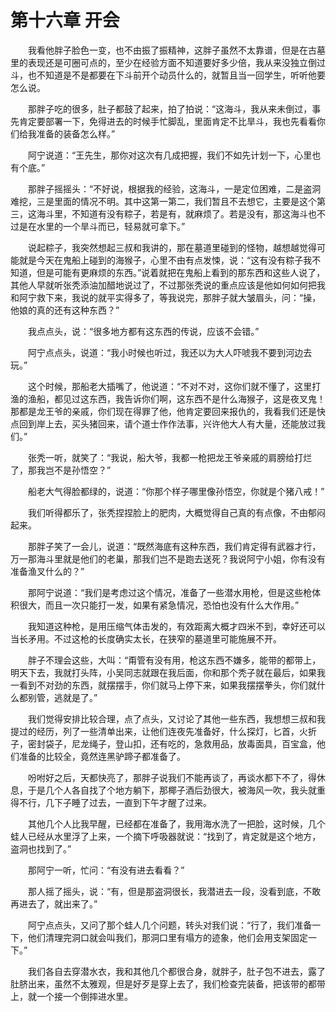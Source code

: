 # 第十六章 开会


　　我看他胖子脸色一变，也不由振了振精神，这胖子虽然不太靠谱，但是在古墓里的表现还是可圈可点的，至少在经验方面不知道要好多少倍，我从来没独立倒过斗，也不知道是不是都要在下斗前开个动员什么的，就暂且当一回学生，听听他要怎么说。

　　那胖子吃的很多，肚子都鼓了起来，拍了拍说：“这海斗，我从来未倒过，事先肯定要部署一下，免得进去的时候手忙脚乱，里面肯定不比旱斗，我也先看看你们给我准备的装备怎么样。”

　　阿宁说道：“王先生，那你对这次有几成把握，我们不如先计划一下，心里也有个底。”

　　那胖子摇摇头：“不好说，根据我的经验，这海斗，一是定位困难，二是盗洞难挖，三是里面的情况不明。其中这第一第二，我们暂且不去想它，主要是这个第三，这海斗里，不知道有没有粽子，若是有，就麻烦了。若是没有，那这海斗也不过是在水里的一个旱斗而已，轻易就可拿下。”

　　说起粽子，我突然想起三叔和我讲的，那在墓道里碰到的怪物，越想越觉得可能就是今天在鬼船上碰到的海猴子，心里不由有点发悚，说：“这有没有粽子我不知道，但是可能有更麻烦的东西。”说着就把在鬼船上看到的那东西和这些人说了，其他人早就听张秃添油加醋地说过了，不过那张秃说的重点应该是他如何如何把我和阿宁救下来，我说的就平实得多了，等我说完，那胖子就大皱眉头，问：“操，他娘的真的还有这种东西？”

　　我点点头，说：“很多地方都有这东西的传说，应该不会错。”

　　阿宁点点头，说道：“我小时候也听过，我还以为大人吓唬我不要到河边去玩。”

　　这个时候，那船老大插嘴了，他说道：“不对不对，这你们就不懂了，这里打渔的渔船，都见过这东西，我告诉你们啊，这东西不是什么海猴子，这是夜叉鬼！那都是龙王爷的亲戚，你们现在得罪了他，他肯定要回来报仇的，我看我们还是快点回到岸上去，买头猪回来，请个道士作作法事，兴许他大人有大量，还能放过我们。”

　　张秃一听，就笑了：“我说，船大爷，我都一枪把龙王爷亲戚的肩膀给打烂了，那我岂不是孙悟空？”

　　船老大气得脸都绿的，说道：“你那个样子哪里像孙悟空，你就是个猪八戒！”

　　我们听得都乐了，张秃捏捏脸上的肥肉，大概觉得自己真的有点像，不由郁闷起来。

　　那胖子笑了一会儿，说道：“既然海底有这种东西，我们肯定得有武器才行，万一那海斗里就是他们的老巢，那我们岂不是跑去送死？我说阿宁小姐，你有没有准备渔叉什么的？”

　　那阿宁说道：“我们是考虑过这个情况，准备了一些潜水用枪，但是这些枪体积很大，而且一次只能打一发，如果有紧急情况，恐怕也没有什么大作用。”

　　我知道这种枪，是用压缩气体击发的，有效距离大概才四米不到，幸好还可以当长矛用。不过这枪的长度确实太长，在狭窄的墓道里可能施展不开。

　　胖子不理会这些，大叫：“甭管有没有用，枪这东西不嫌多，能带的都带上，明天下去，我就打头阵，小吴同志就跟在我后面，你和那个秃子就在最后，如果我一看到不对劲的东西，就摆摆手，你们就马上停下来，如果我摆摆拳头，你们就什么都别管，逃就是了。”

　　我们觉得安排比较合理，点了点头，又讨论了其他一些东西，我想想三叔和我提过的经历，列了一些清单出来，让他们连夜先准备好，什么探灯，匕首，火折子，密封袋子，尼龙绳子，登山扣，还有吃的，急救用品，放毒面具，百宝盒，他们准备的比较全，竟然连黑驴蹄子都准备了。

　　吩咐好之后，天都快亮了，那胖子说我们不能再谈了，再谈水都下不了，得休息，于是几个人各自找了个地方躺下，那椰子酒后劲很大，被海风一吹，我头就重得不行，几下子睡了过去，一直到下午才醒了过来。

　　其他几个人比我早醒，已经都在准备了，我用海水洗了一把脸，这时候，几个蛙人已经从水里浮了上来，一个摘下呼吸器就说：“找到了，肯定就是这个地方，盗洞也找到了。”

　　那阿宁一听，忙问：“有没有进去看看？”

　　那人摇了摇头，说：“有，但是那盗洞很长，我潜进去一段，没看到底，不敢再进去了，就出来了。”

　　阿宁点点头，又问了那个蛙人几个问题，转头对我们说：“行了，我们准备一下，他们清理完洞口就会叫我们，那洞口里有塌方的迹象，他们会用支架固定一下。”

　　我们各自去穿潜水衣，我和其他几个都很合身，就胖子，肚子包不进去，露了肚脐出来，虽然不太雅观，但是好歹是穿上去了，我们检查完装备，把该带的都带上，就一个接一个倒摔进水里。


